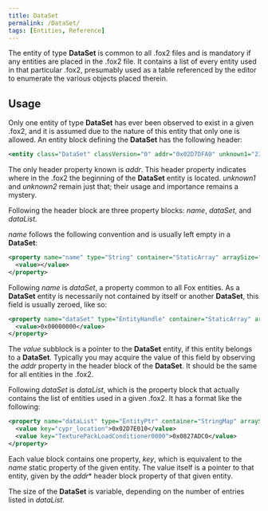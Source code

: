 ```yaml
---
title: DataSet
permalink: /DataSet/
tags: [Entities, Reference]
---
```


The entity of type **DataSet** is common to all .fox2 files and is
mandatory if any entities are placed in the .fox2 file. It contains a
list of every entity used in that particular .fox2, presumably used as a
table referenced by the editor to enumerate the various objects placed
therein.

## Usage

Only one entity of type **DataSet** has ever been observed to exist in a
given .fox2, and it is assumed due to the nature of this entity that
only one is allowed. An entity block defining the **DataSet** has the
following header:

```xml
<entity class="DataSet" classVersion="0" addr="0x02D7DFA0" unknown1="232" unknown2="89171">
 ```

The only header property known is *addr*. This header property
indicates where in the .fox2 the beginning of the **DataSet** entity is
located. *unknown1* and *unknown2* remain just that; their usage and
importance remains a mystery.

Following the header block are three property blocks: *name*, *dataSet*,
and *dataList*.

*name* follows the following convention and is usually left empty in a
**DataSet**:

```xml
<property name="name" type="String" container="StaticArray" arraySize="1">
  <value></value>
</property>
```

Following *name* is *dataSet*, a property common to all Fox entities. As
a **DataSet** entity is necessarily not contained by itself or another
**DataSet**, this field is usually zeroed, like so:

```xml
<property name="dataSet" type="EntityHandle" container="StaticArray" arraySize="1">
  <value>0x00000000</value>
</property>
```

The *value* subblock is a pointer to the **DataSet** entity, if this
entity belongs to a **DataSet**. Typically you may acquire the value of
this field by observing the *addr* property in the header block of the
**DataSet**. It should be the same for all entities in the .fox2.

Following *dataSet* is *dataList*, which is the property block that
actually contains the list of entities used in a given .fox2. It has a
format like the following:

```xml
<property name="dataList" type="EntityPtr" container="StringMap" arraySize="2">
  <value key="cypr_location">0x02D7E010</value>
  <value key="TexturePackLoadConditioner0000">0x0827ADC0</value>
</property>
```

Each value block contains one property, *key*, which is equivalent to
the *name* static property of the given entity. The value itself is a
pointer to that entity, given by the *addr** header block property of
that given entity.

The size of the **DataSet** is variable, depending on the number of
entries listed in *dataList*.
